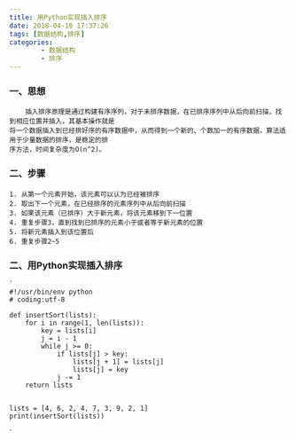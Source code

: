 ```yaml
---
title: 用Python实现插入排序
date: 2018-04-10 17:37:26
tags: [数据结构,排序]
categories:
		- 数据结构
		- 排序
---
```

### 一、思想
		插入排序原理是通过构建有序序列，对于未排序数据，在已排序序列中从后向前扫描，找到相应位置并插入。其基本操作就是
	将一个数据插入到已经排好序的有序数据中，从而得到一个新的、个数加一的有序数据，算法适用于少量数据的排序，是稳定的排
	序方法，时间复杂度为O(n^2)。
### 二、步骤
	1. 从第一个元素开始，该元素可以认为已经被排序
	2. 取出下一个元素，在已经排序的元素序列中从后向前扫描
	3. 如果该元素（已排序）大于新元素，将该元素移到下一位置
	4. 重复步骤3，直到找到已排序的元素小于或者等于新元素的位置
	5. 将新元素插入到该位置后
	6. 重复步骤2~5
### 二、用Python实现插入排序
	`
	#!/usr/bin/env python
	# coding:utf-8
	
	def insertSort(lists):
	    for i in range(1, len(lists)):
	        key = lists[i]
	        j = i - 1
	        while j >= 0:
	            if lists[j] > key:
	                lists[j + 1] = lists[j]
	                lists[j] = key
	            j -= 1
	    return lists
	
	
	lists = [4, 6, 2, 4, 7, 3, 9, 2, 1]
	print(insertSort(lists))
`
